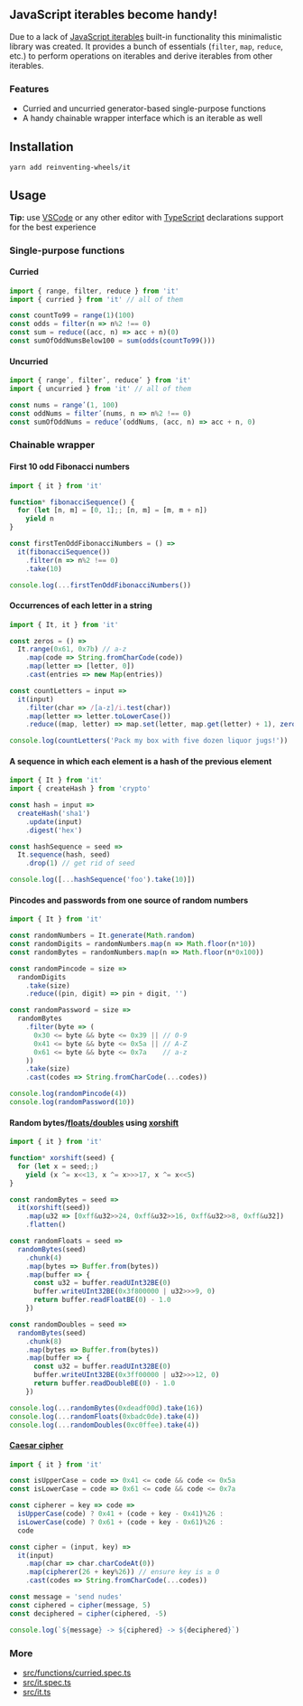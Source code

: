 ## JavaScript iterables become handy!

Due to a lack of [JavaScript iterables][1] built-in functionality this minimalistic library was created.
It provides a bunch of essentials (`filter`, `map`, `reduce`, etc.) to perform operations on iterables
and derive iterables from other iterables.

### Features

- Curried and uncurried generator-based single-purpose functions
- A handy chainable wrapper interface which is an iterable as well

## Installation

```sh
yarn add reinventing-wheels/it
```

## Usage

**Tip:** use [VSCode][2] or any other editor with [TypeScript][3] declarations support for the best experience

### Single-purpose functions

#### Curried

```js
import { range, filter, reduce } from 'it'
import { curried } from 'it' // all of them

const countTo99 = range(1)(100)
const odds = filter(n => n%2 !== 0)
const sum = reduce((acc, n) => acc + n)(0)
const sumOfOddNumsBelow100 = sum(odds(countTo99()))
```

#### Uncurried

```js
import { rangeʹ, filterʹ, reduceʹ } from 'it'
import { uncurried } from 'it' // all of them

const nums = rangeʹ(1, 100)
const oddNums = filterʹ(nums, n => n%2 !== 0)
const sumOfOddNums = reduceʹ(oddNums, (acc, n) => acc + n, 0)
```

### Chainable wrapper

#### First 10 odd Fibonacci numbers

```js
import { it } from 'it'

function* fibonacciSequence() {
  for (let [n, m] = [0, 1];; [n, m] = [m, m + n])
    yield n
}

const firstTenOddFibonacciNumbers = () =>
  it(fibonacciSequence())
    .filter(n => n%2 !== 0)
    .take(10)

console.log(...firstTenOddFibonacciNumbers())
```

#### Occurrences of each letter in a string

```js
import { It, it } from 'it'

const zeros = () =>
  It.range(0x61, 0x7b) // a-z
    .map(code => String.fromCharCode(code))
    .map(letter => [letter, 0])
    .cast(entries => new Map(entries))

const countLetters = input =>
  it(input)
    .filter(char => /[a-z]/i.test(char))
    .map(letter => letter.toLowerCase())
    .reduce((map, letter) => map.set(letter, map.get(letter) + 1), zeros())

console.log(countLetters('Pack my box with five dozen liquor jugs!'))
```

#### A sequence in which each element is a hash of the previous element

```js
import { It } from 'it'
import { createHash } from 'crypto'

const hash = input =>
  createHash('sha1')
    .update(input)
    .digest('hex')

const hashSequence = seed =>
  It.sequence(hash, seed)
    .drop(1) // get rid of seed

console.log([...hashSequence('foo').take(10)])
```

#### Pincodes and passwords from one source of random numbers

```js
import { It } from 'it'

const randomNumbers = It.generate(Math.random)
const randomDigits = randomNumbers.map(n => Math.floor(n*10))
const randomBytes = randomNumbers.map(n => Math.floor(n*0x100))

const randomPincode = size =>
  randomDigits
    .take(size)
    .reduce((pin, digit) => pin + digit, '')

const randomPassword = size =>
  randomBytes
    .filter(byte => (
      0x30 <= byte && byte <= 0x39 || // 0-9
      0x41 <= byte && byte <= 0x5a || // A-Z
      0x61 <= byte && byte <= 0x7a    // a-z
    ))
    .take(size)
    .cast(codes => String.fromCharCode(...codes))

console.log(randomPincode(4))
console.log(randomPassword(10))
```

#### Random bytes/[floats/doubles][4] using [xorshift][5]

```js
import { it } from 'it'

function* xorshift(seed) {
  for (let x = seed;;)
    yield (x ^= x<<13, x ^= x>>>17, x ^= x<<5)
}

const randomBytes = seed =>
  it(xorshift(seed))
    .map(u32 => [0xff&u32>>24, 0xff&u32>>16, 0xff&u32>>8, 0xff&u32])
    .flatten()

const randomFloats = seed =>
  randomBytes(seed)
    .chunk(4)
    .map(bytes => Buffer.from(bytes))
    .map(buffer => {
      const u32 = buffer.readUInt32BE(0)
      buffer.writeUInt32BE(0x3f800000 | u32>>>9, 0)
      return buffer.readFloatBE(0) - 1.0
    })

const randomDoubles = seed =>
  randomBytes(seed)
    .chunk(8)
    .map(bytes => Buffer.from(bytes))
    .map(buffer => {
      const u32 = buffer.readUInt32BE(0)
      buffer.writeUInt32BE(0x3ff00000 | u32>>>12, 0)
      return buffer.readDoubleBE(0) - 1.0
    })

console.log(...randomBytes(0xdeadf00d).take(16))
console.log(...randomFloats(0xbadc0de).take(4))
console.log(...randomDoubles(0xc0ffee).take(4))
```

#### [Caesar cipher][6]

```js
import { it } from 'it'

const isUpperCase = code => 0x41 <= code && code <= 0x5a
const isLowerCase = code => 0x61 <= code && code <= 0x7a

const cipherer = key => code =>
  isUpperCase(code) ? 0x41 + (code + key - 0x41)%26 :
  isLowerCase(code) ? 0x61 + (code + key - 0x61)%26 :
  code

const cipher = (input, key) =>
  it(input)
    .map(char => char.charCodeAt(0))
    .map(cipherer(26 + key%26)) // ensure key is ≥ 0
    .cast(codes => String.fromCharCode(...codes))

const message = 'send nudes'
const ciphered = cipher(message, 5)
const deciphered = cipher(ciphered, -5)

console.log(`${message} -> ${ciphered} -> ${deciphered}`)
```

### More

- [src/functions/curried.spec.ts](src/functions/curried.spec.ts)
- [src/it.spec.ts](src/it.spec.ts)
- [src/it.ts](src/it.ts)

[1]: https://developer.mozilla.org/en-US/docs/Web/JavaScript/Reference/Iteration_protocols
[2]: https://code.visualstudio.com/
[3]: https://www.typescriptlang.org/
[4]: http://experilous.com/1/blog/post/perfect-fast-random-floating-point-numbers#half-open-range
[5]: https://en.wikipedia.org/wiki/Xorshift
[6]: https://en.wikipedia.org/wiki/Caesar_cipher
